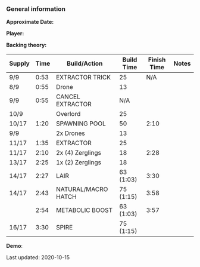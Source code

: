 ### General information

**Approximate Date:**  

**Player:** 

**Backing theory:**



 Supply | Time | Build/Action | Build Time | Finish Time | Notes
 -------|------|-------|------------|-------------|------ 
|9/9|0:53|EXTRACTOR TRICK|25|N/A
|8/9|0:55|Drone|13|
|9/9|0:55|CANCEL EXTRACTOR|N/A|
|10/9||Overlord|25|
|10/17|1:20|SPAWNING POOL|50|2:10
|9/9||2x Drones|13|
|11/17|1:35|EXTRACTOR|25|
|11/17|2:10|2x (4) Zerglings|18|2:28
|13/17|2:25|1x (2) Zerglings|18|
|14/17|2:27|LAIR|63 (1:03)|3:30
|14/17|2:43|NATURAL/MACRO HATCH|75 (1:15)|3:58
||2:54|METABOLIC BOOST|63 (1:03)|3:57
|16/17|3:30|SPIRE|75 (1:15)|

**Demo**: 

Last updated: 2020-10-15
